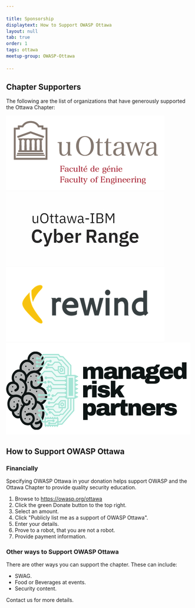 ```yaml
---

title: Sponsorship
displaytext: How to Support OWASP Ottawa
layout: null
tab: true
order: 1
tags: ottawa
meetup-group: OWASP-Ottawa

---
```


## Chapter Supporters

The following are the list of organizations that have generously supported the Ottawa Chapter:

![UofO Logo](assets/images/UofOEngineeringLogo.png) ![Cyber Range Logo](assets/images/uOttawa-IBM_Cyber_Range_logotype_sm_pos_CMYK.jpg) ![Rewind Logo](assets/images/rewindlogo.png) ![Managed Risk Logo](assets/images/managed-risk.png)


## How to Support OWASP Ottawa

### Financially

Specifying OWASP Ottawa in your donation helps support OWASP and the Ottawa Chapter to provide quality security education.

1. Browse to https://owasp.org/ottawa
2. Click the green Donate button to the top right.
3. Select an amount.
4. Click "Publicly list me as a support of OWASP Ottawa".
5. Enter your details.
6. Prove to a robot, that you are not a robot.
7. Provide payment information.

### Other ways to Support OWASP Ottawa

There are other ways you can support the chapter. These can include:

- SWAG.
- Food or Beverages at events.
- Security content.

Contact us for more details.
